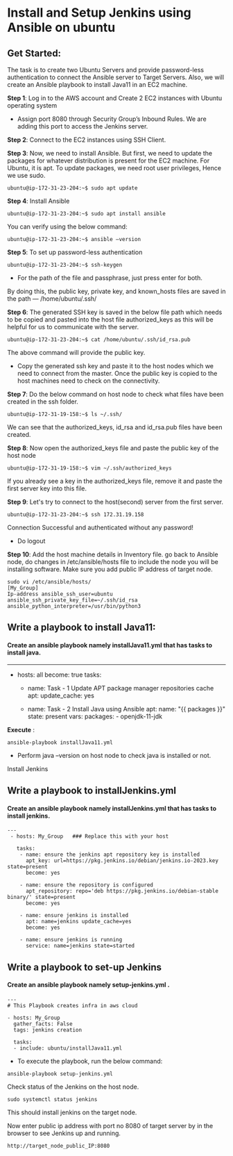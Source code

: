 # Install and Setup Jenkins using Ansible on ubuntu 

## Get Started:
The task is to create two Ubuntu Servers and provide password-less authentication to connect the Ansible server to Target Servers. Also, we will create an Ansible playbook to install Java11 in an EC2 machine.

**Step 1**: Log in to the AWS account and Create 2 EC2 instances with Ubuntu operating system

- Assign port 8080 through Security Group’s Inbound Rules. We are adding this port to access the Jenkins server.

**Step 2**:  Connect to the EC2 instances using SSH Client.

**Step 3**: Now, we need to install Ansible. But first, we need to update the packages for whatever distribution is present for the EC2 machine. For Ubuntu, it is apt. To update packages, we need root user privileges, Hence we use sudo. 

```
ubuntu@ip-172-31-23-204:~$ sudo apt update
```

**Step 4**: Install Ansible

```
ubuntu@ip-172-31-23-204:~$ sudo apt install ansible
```

You can verify using the below command:

```
ubuntu@ip-172-31-23-204:~$ ansible –version
```

**Step 5**: To set up password-less authentication

```
ubuntu@ip-172-31-23-204:~$ ssh-keygen
```

- For the path of the file and passphrase, just press enter for both.
  
By doing this, the public key, private key, and known_hosts files are saved in the path — /home/ubuntu/.ssh/

**Step 6**: The generated SSH key is saved in the below file path which needs to be copied and pasted into the host file authorized_keys as this will be helpful for us to communicate with the server.

```
ubuntu@ip-172-31-23-204:~$ cat /home/ubuntu/.ssh/id_rsa.pub
```
The above command will provide the public key.

- Copy the generated ssh key and paste it to the host nodes which we need to connect from the master. Once the public key is copied to the host machines need to check on the connectivity.

**Step 7**: Do the below command on host node to check what files have been created in the ssh folder.

```
ubuntu@ip-172-31-19-158:~$ ls ~/.ssh/
```
  
We can see that the authorized_keys, id_rsa and id_rsa.pub files have been created.

**Step 8**: Now open the authorized_keys file and paste the public key of the  host node

```
ubuntu@ip-172-31-19-158:~$ vim ~/.ssh/authorized_keys
``` 
If you already see a key in the authorized_keys file, remove it and paste the first server key into this file.

**Step 9**: Let's try to connect to the host(second) server from the first server.

```
ubuntu@ip-172-31-23-204:~$ ssh 172.31.19.158
```
Connection Successful and authenticated without any password!
- Do logout

**Step 10**: Add the host machine details in Inventory file.
go back to Ansible node, do changes in /etc/ansible/hosts file to include the node you will be installing software. Make sure you add public IP address of target node.

 
```
sudo vi /etc/ansible/hosts/ 
[My_Group]  
Ip-address ansible_ssh_user=ubuntu ansible_ssh_private_key_file=~/.ssh/id_rsa  ansible_python_interpreter=/usr/bin/python3
```

## Write a playbook to install Java11:

#### Create an ansible playbook namely installJava11.yml that has tasks to install java.
---
- hosts: all
  become: true
  tasks:
    - name: Task - 1 Update APT package manager repositories cache
      apt:
        update_cache: yes

    - name: Task - 2 Install Java using Ansible
      apt:
        name: "{{ packages }}"
        state: present
      vars:
        packages:
          - openjdk-11-jdk


**Execute** :
```
ansible-playbook installJava11.yml
```

- Perform java –version on host node to check java is installed or not.

Install Jenkins 

## Write a playbook to installJenkins.yml
#### Create an ansible playbook namely installJenkins.yml that has tasks to install jenkins.

```
---
 - hosts: My_Group   ### Replace this with your host

   tasks:
    - name: ensure the jenkins apt repository key is installed
      apt_key: url=https://pkg.jenkins.io/debian/jenkins.io-2023.key state=present
      become: yes

    - name: ensure the repository is configured
      apt_repository: repo='deb https://pkg.jenkins.io/debian-stable binary/' state=present
      become: yes

    - name: ensure jenkins is installed
      apt: name=jenkins update_cache=yes
      become: yes

    - name: ensure jenkins is running
      service: name=jenkins state=started
```

## Write a playbook to set-up Jenkins

#### Create an ansible playbook namely setup-jenkins.yml .

```
---
# This Playbook creates infra in aws cloud

- hosts: My_Group
  gather_facts: False
  tags: jenkins creation

  tasks:
  - include: ubuntu/installJava11.yml
```

- To execute the playbook, run the below command:

```
ansible-playbook setup-jenkins.yml
```

Check status of the Jenkins on the host node.

```
sudo systemctl status jenkins
```

This should install jenkins on the target node.

Now enter public ip address with port no 8080 of target server by in the browser to see Jenkins up and running.

```
http://target_node_public_IP:8080
```








